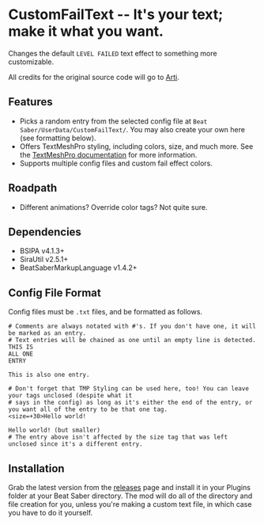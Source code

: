 # CustomFailText -- It's your text; make it what you want.
Changes the default `LEVEL FAILED` text effect to something more customizable.

All credits for the original source code will go to [Arti](https://gitlab.com/artemiswkearney "The Original Modder").

## Features
* Picks a random entry from the selected config file at `Beat Saber/UserData/CustomFailText/`. You may also create your own here (see formatting below).
* Offers TextMeshPro styling, including colors, size, and much more. See the [TextMeshPro documentation](http://digitalnativestudios.com/textmeshpro/docs/rich-text/ "TextMeshPro Docs") for more information.
* Supports multiple config files and custom fail effect colors.

## Roadpath
* Different animations? Override color tags? Not quite sure.

## Dependencies
* BSIPA v4.1.3+
* SiraUtil v2.5.1+
* BeatSaberMarkupLanguage v1.4.2+

## Config File Format
Config files must be `.txt` files, and be formatted as follows.
```
# Comments are always notated with #'s. If you don't have one, it will be marked as an entry.
# Text entries will be chained as one until an empty line is detected.
THIS IS
ALL ONE
ENTRY

This is also one entry.

# Don't forget that TMP Styling can be used here, too! You can leave your tags unclosed (despite what it
# says in the config) as long as it's either the end of the entry, or you want all of the entry to be that one tag.
<size=+30>Hello world!

Hello world! (but smaller)
# The entry above isn't affected by the size tag that was left unclosed since it's a different entry.
```

## Installation
Grab the latest version from the [releases](https://github.com/Exomanz/CustomFailText/releases/latest "releases") page and install it in your Plugins folder at your Beat Saber directory. The mod will do all of the directory and file creation for you, unless you're making a custom text file, in which case you have to do it yourself.
